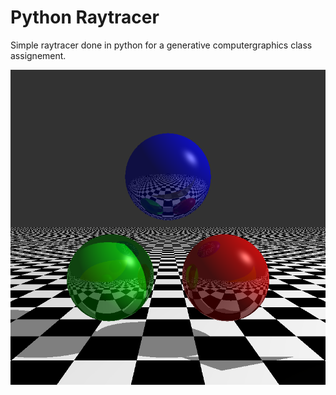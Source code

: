 # Python Raytracer

Simple raytracer done in python for a generative computergraphics class assignement.

![render](render_big.png)
